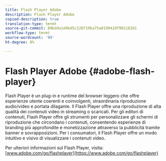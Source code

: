 ```yaml
---
title: Flash Player Adobe
description: Flash Player Adobe
copied-description: true
translation-type: tm+mt
source-git-commit: 89bdda1d4bd5c126f19ba75a819942df901183d1
workflow-type: tm+mt
source-wordcount: '99'
ht-degree: 0%

---
```



# Flash Player Adobe {#adobe-flash-player}

Flash Player è un plug-in e runtime del browser leggero che offre esperienze utente coerenti e coinvolgenti, straordinaria riproduzione audio/video e portata dilagante. Il Flash Player offre una riproduzione di alta qualità dei contenuti video in streaming o scaricati. Per gli editori di contenuti, Flash Player offre gli strumenti per personalizzare gli schermi di riproduzione che circondano i contenuti, consentendo esperienze di branding più approfondite e monetizzazione attraverso la pubblicità tramite banner e sovrapposizioni. Per i consumatori, il Flash Player offre un modo intuitivo e visivo di visualizzare i contenuti video.

Per ulteriori informazioni sul Flash Player, visita: [www.adobe.com/go/flashplayer](https://www.adobe.com/go/flashplayer)
